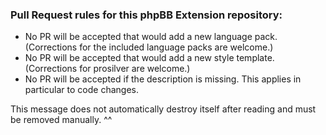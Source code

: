 ### Pull Request rules for this phpBB Extension repository:

* No PR will be accepted that would add a new language pack. (Corrections for the included language packs are welcome.)
* No PR will be accepted that would add a new style template. (Corrections for prosilver are welcome.)
* No PR will be accepted if the description is missing. This applies in particular to code changes.

This message does not automatically destroy itself after reading and must be removed manually. ^^
